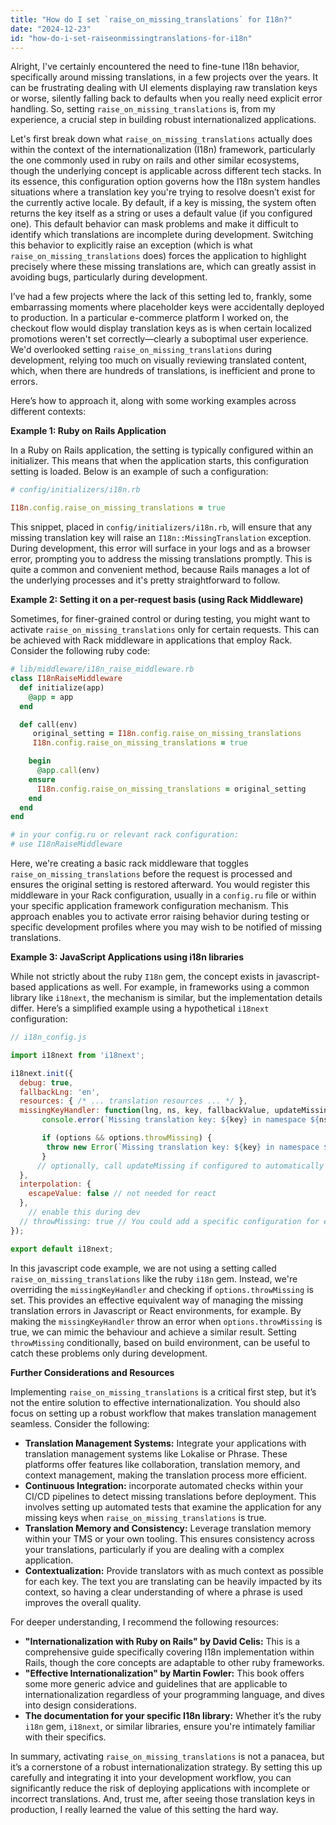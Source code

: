 ```yaml
---
title: "How do I set `raise_on_missing_translations` for I18n?"
date: "2024-12-23"
id: "how-do-i-set-raiseonmissingtranslations-for-i18n"
---
```


Alright,  I've certainly encountered the need to fine-tune I18n behavior, specifically around missing translations, in a few projects over the years. It can be frustrating dealing with UI elements displaying raw translation keys or worse, silently falling back to defaults when you really need explicit error handling. So, setting `raise_on_missing_translations` is, from my experience, a crucial step in building robust internationalized applications.

Let's first break down what `raise_on_missing_translations` actually does within the context of the internationalization (I18n) framework, particularly the one commonly used in ruby on rails and other similar ecosystems, though the underlying concept is applicable across different tech stacks. In its essence, this configuration option governs how the I18n system handles situations where a translation key you're trying to resolve doesn’t exist for the currently active locale. By default, if a key is missing, the system often returns the key itself as a string or uses a default value (if you configured one). This default behavior can mask problems and make it difficult to identify which translations are incomplete during development. Switching this behavior to explicitly raise an exception (which is what `raise_on_missing_translations` does) forces the application to highlight precisely where these missing translations are, which can greatly assist in avoiding bugs, particularly during development.

I’ve had a few projects where the lack of this setting led to, frankly, some embarrassing moments where placeholder keys were accidentally deployed to production. In a particular e-commerce platform I worked on, the checkout flow would display translation keys as is when certain localized promotions weren't set correctly—clearly a suboptimal user experience. We'd overlooked setting `raise_on_missing_translations` during development, relying too much on visually reviewing translated content, which, when there are hundreds of translations, is inefficient and prone to errors.

Here’s how to approach it, along with some working examples across different contexts:

**Example 1: Ruby on Rails Application**

In a Ruby on Rails application, the setting is typically configured within an initializer. This means that when the application starts, this configuration setting is loaded. Below is an example of such a configuration:

```ruby
# config/initializers/i18n.rb

I18n.config.raise_on_missing_translations = true
```

This snippet, placed in `config/initializers/i18n.rb`, will ensure that any missing translation key will raise an `I18n::MissingTranslation` exception. During development, this error will surface in your logs and as a browser error, prompting you to address the missing translations promptly. This is quite a common and convenient method, because Rails manages a lot of the underlying processes and it's pretty straightforward to follow.

**Example 2: Setting it on a per-request basis (using Rack Middleware)**

Sometimes, for finer-grained control or during testing, you might want to activate `raise_on_missing_translations` only for certain requests. This can be achieved with Rack middleware in applications that employ Rack. Consider the following ruby code:

```ruby
# lib/middleware/i18n_raise_middleware.rb
class I18nRaiseMiddleware
  def initialize(app)
    @app = app
  end

  def call(env)
     original_setting = I18n.config.raise_on_missing_translations
     I18n.config.raise_on_missing_translations = true

    begin
      @app.call(env)
    ensure
      I18n.config.raise_on_missing_translations = original_setting
    end
  end
end

# in your config.ru or relevant rack configuration:
# use I18nRaiseMiddleware
```
Here, we're creating a basic rack middleware that toggles `raise_on_missing_translations` before the request is processed and ensures the original setting is restored afterward. You would register this middleware in your Rack configuration, usually in a `config.ru` file or within your specific application framework configuration mechanism. This approach enables you to activate error raising behavior during testing or specific development profiles where you may wish to be notified of missing translations.

**Example 3: JavaScript Applications using i18n libraries**

While not strictly about the ruby `I18n` gem, the concept exists in javascript-based applications as well. For example, in frameworks using a common library like `i18next`, the mechanism is similar, but the implementation details differ. Here’s a simplified example using a hypothetical `i18next` configuration:

```javascript
// i18n_config.js

import i18next from 'i18next';

i18next.init({
  debug: true,
  fallbackLng: 'en',
  resources: { /* ... translation resources ... */ },
  missingKeyHandler: function(lng, ns, key, fallbackValue, updateMissing, options) {
       console.error(`Missing translation key: ${key} in namespace ${ns} for locale ${lng}`);

       if (options && options.throwMissing) {
        throw new Error(`Missing translation key: ${key} in namespace ${ns} for locale ${lng}`);
       }
      // optionally, call updateMissing if configured to automatically create new translations
  },
  interpolation: {
    escapeValue: false // not needed for react
  },
    // enable this during dev
  // throwMissing: true // You could add a specific configuration for enabling this during certain development modes.
});

export default i18next;
```

In this javascript code example, we are not using a setting called `raise_on_missing_translations` like the ruby `i18n` gem. Instead, we're overriding the `missingKeyHandler` and checking if `options.throwMissing` is set. This provides an effective equivalent way of managing the missing translation errors in Javascript or React environments, for example. By making the `missingKeyHandler` throw an error when `options.throwMissing` is true, we can mimic the behaviour and achieve a similar result. Setting `throwMissing` conditionally, based on build environment, can be useful to catch these problems only during development.

**Further Considerations and Resources**

Implementing `raise_on_missing_translations` is a critical first step, but it’s not the entire solution to effective internationalization. You should also focus on setting up a robust workflow that makes translation management seamless. Consider the following:

*   **Translation Management Systems:** Integrate your applications with translation management systems like Lokalise or Phrase. These platforms offer features like collaboration, translation memory, and context management, making the translation process more efficient.
*   **Continuous Integration:** incorporate automated checks within your CI/CD pipelines to detect missing translations before deployment. This involves setting up automated tests that examine the application for any missing keys when `raise_on_missing_translations` is true.
*   **Translation Memory and Consistency:** Leverage translation memory within your TMS or your own tooling. This ensures consistency across your translations, particularly if you are dealing with a complex application.
*   **Contextualization:** Provide translators with as much context as possible for each key. The text you are translating can be heavily impacted by its context, so having a clear understanding of where a phrase is used improves the overall quality.

For deeper understanding, I recommend the following resources:

*   **"Internationalization with Ruby on Rails" by David Celis:** This is a comprehensive guide specifically covering I18n implementation within Rails, though the core concepts are adaptable to other ruby frameworks.
*  **"Effective Internationalization" by Martin Fowler:** This book offers some more generic advice and guidelines that are applicable to internationalization regardless of your programming language, and dives into design considerations.
*   **The documentation for your specific I18n library:** Whether it’s the ruby `i18n` gem, `i18next`, or similar libraries, ensure you're intimately familiar with their specifics.

In summary, activating `raise_on_missing_translations` is not a panacea, but it’s a cornerstone of a robust internationalization strategy. By setting this up carefully and integrating it into your development workflow, you can significantly reduce the risk of deploying applications with incomplete or incorrect translations. And, trust me, after seeing those translation keys in production, I really learned the value of this setting the hard way.
